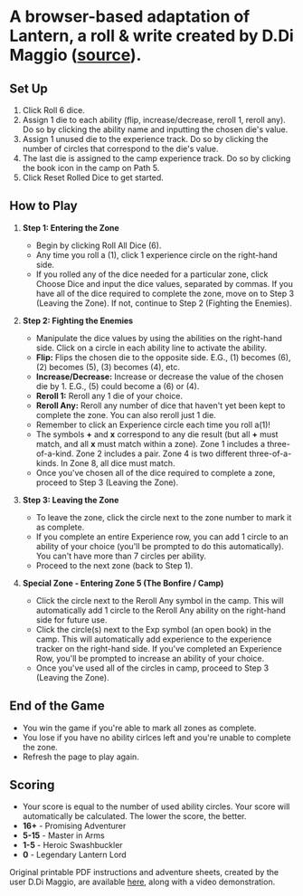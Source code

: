 # A browser-based adaptation of Lantern, a roll & write created by D.Di Maggio ([source](https://boardgamegeek.com/thread/2202582/wip-lantern-solitaire-adventure-roll-write-game-de)).

## **Set Up**
1. Click Roll 6 dice.
2. Assign 1 die to each ability (flip, increase/decrease, reroll 1, reroll any). Do so by clicking the ability name and inputting the chosen die's value.
3. Assign 1 unused die to the experience track. Do so by clicking the number of circles that correspond to the die's value.
4. The last die is assigned to the camp experience track. Do so by clicking the book icon in the camp on Path 5.
5. Click Reset Rolled Dice to get started.

## **How to Play**
1. **Step 1: Entering the Zone**
   - Begin by clicking Roll All Dice (6).
   - Any time you roll a (1), click 1 experience circle on the right-hand side.
   - If you rolled any of the dice needed for a particular zone, click Choose Dice and input the dice values, separated by commas. If you have all of the dice required to complete the zone, move on to Step 3 (Leaving the Zone). If not, continue to Step 2 (Fighting the Enemies).
2. **Step 2: Fighting the Enemies**
   - Manipulate the dice values by using the abilities on the right-hand side. Click on a circle in each ability line to activate the ability.
   - **Flip:** Flips the chosen die to the opposite side. E.G., (1) becomes (6), (2) becomes (5), (3) becomes (4), etc.
   - **Increase/Decrease:** Increase or decrease the value of the chosen die by 1. E.G., (5) could become a (6) or (4).
   - **Reroll 1:** Reroll any 1 die of your choice.
   - **Reroll Any:** Reroll any number of dice that haven't yet been kept to complete the zone. You can also reroll just 1 die.
   - Remember to click an Experience circle each time you roll a(1)!
   - The symbols **+** and **x** correspond to any die result (but all **+** must match, and all **x** must match within a zone). Zone 1 includes a three-of-a-kind. Zone 2 includes a pair. Zone 4 is two different three-of-a-kinds. In Zone 8, all dice must match.
   - Once you've chosen all of the dice required to complete a zone, proceed to Step 3 (Leaving the Zone).

3. **Step 3: Leaving the Zone**
   - To leave the zone, click the circle next to the zone number to mark it as complete.
   - If you complete an entire Experience row, you can add 1 circle to an ability of your choice (you'll be prompted to do this automatically). You can't have more than 7 circles per ability.
   - Proceed to the next zone (back to Step 1).

4. **Special Zone - Entering Zone 5 (The Bonfire / Camp)**
   - Click the circle next to the Reroll Any symbol in the camp. This will automatically add 1 circle to the Reroll Any ability on the right-hand side for future use.
   - Click the circle(s) next to the Exp symbol (an open book) in the camp. This will automatically add experience to the experience tracker on the right-hand side. If you've completed an Experience Row, you'll be prompted to increase an ability of your choice.
   - Once you've used all of the circles in camp, proceed to Step 3 (Leaving the Zone).

## **End of the Game**
   - You win the game if you're able to mark all zones as complete.
   - You lose if you have no ability cirlces left and you're unable to complete the zone.
   - Refresh the page to play again.

## **Scoring**
   - Your score is equal to the number of used ability circles. Your score will automatically be calculated. The lower the score, the better.
   - **16+** - Promising Adventurer
   - **5-15** - Master in Arms
   - **1-5** - Heroic Swashbuckler
   - **0** - Legendary Lantern Lord
	
Original printable PDF instructions and adventure sheets, created by the user D.Di Maggio, are available [here](https://boardgamegeek.com/thread/2202582/wip-lantern-solitaire-adventure-roll-write-game-de), along with a video demonstration.